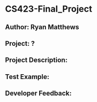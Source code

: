 # CS423-Final_Project
<!-- (This is the Final Project for the CS423 "Rust" Course at Portland State University.) -->
## Author: Ryan Matthews
## Project: ?
## Project Description:
## Test Example:
## Developer Feedback: